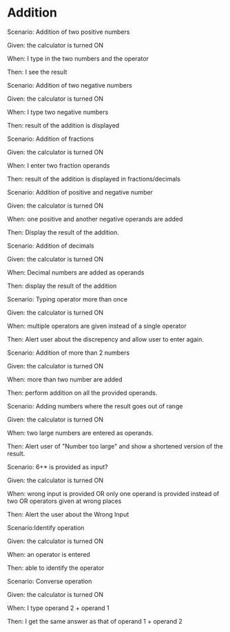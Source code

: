 # Addition

Scenario: Addition of two positive numbers

  Given: the calculator is turned ON

  When: I type in the two numbers and the operator
  
  Then: I see the result

Scenario: Addition of two negative numbers
  
  Given: the calculator is turned ON
  
  When: I type two negative numbers
  
  Then: result of the addition is displayed
  
Scenario: Addition of fractions
  
  Given: the calculator is turned ON
  
  When: I enter two fraction operands
  
  Then: result of the addition is displayed in fractions/decimals

Scenario: Addition of positive and negative number
  
  Given: the calculator is turned ON
  
  When: one positive and another negative operands are added
  
  Then: Display the result of the addition.

Scenario: Addition of decimals
  
  Given: the calculator is turned ON
  
  When: Decimal numbers are added as operands
  
  Then: display the result of the addition
  
Scenario: Typing operator more than once
  
  Given: the calculator is turned ON
  
  When: multiple operators are given instead of a single operator
  
  Then: Alert user about the discrepency and allow user to enter again.

Scenario: Addition of more than 2 numbers
  
  Given: the calculator is turned ON
  
  When: more than two number are added
  
  Then: perform addition on all the provided operands.

Scenario: Adding numbers where the result goes out of range

  Given: the calculator is turned ON
  
  When: two large numbers are entered as operands.
  
  Then: Alert user of "Number too large" and show a shortened version of the result.

Scenario: 6+* is provided as input?

  Given: the calculator is turned ON
  
  When: wrong input is provided
  OR only one operand is provided instead of two
  OR operators given at wrong places
  
  Then: Alert the user about the Wrong Input
  
Scenario:Identify operation

  Given: the calculator is turned ON
  
  When: an operator is entered
  
  Then: able to identify the operator

Scenario: Converse operation

  Given: the calculator is turned ON
  
  When: I type operand 2 + operand 1
  
  Then: I get the same answer as that of operand 1 + operand 2
